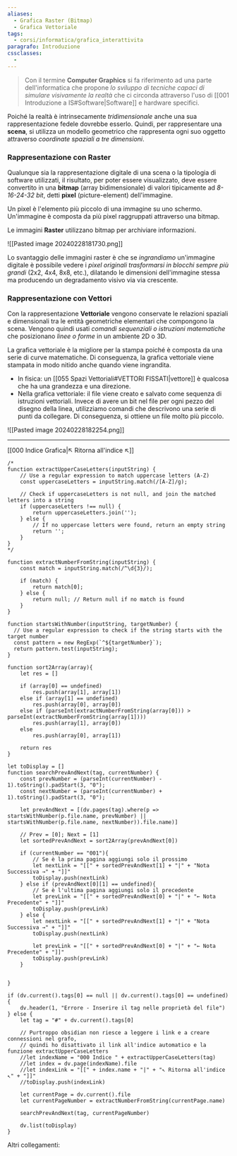 ```yaml
---
aliases: 
  - Grafica Raster (Bitmap)
  - Grafica Vettoriale
tags:
  - corsi/informatica/grafica_interattivita
paragrafo: Introduzione
cssclasses:
  - 
---
```

>Con il termine **Computer Graphics** si fa riferimento ad una parte dell'informatica che propone *lo sviluppo di tecniche capaci di simulare visivamente la realtà* che ci circonda attraverso l'uso di [[001 Introduzione a IS#Software|Software]] e hardware specifici.

Poiché la realtà è intrinsecamente *tridimensionale* anche una sua rappresentazione fedele dovrebbe esserlo. Quindi, per rappresentare una **scena**, si utilizza un modello geometrico che rappresenta ogni suo oggetto attraverso *coordinate spaziali a tre dimensioni*.

### Rappresentazione con Raster
Qualunque sia la rappresentazione digitale di una scena o la tipologia di software utilizzati, il risultato, per poter essere visualizzato, deve essere convertito in una **bitmap** (array bidimensionale) di valori tipicamente ad *8-16-24-32 bit*, detti **pixel** (picture-element) dell'immagine. 

Un pixel è l'elemento più piccolo di una immagine su uno schermo. Un'immagine è composta da più pixel raggruppati attraverso una bitmap.

Le immagini **Raster** utilizzano bitmap per archiviare informazioni. 

![[Pasted image 20240228181730.png]]

Lo svantaggio delle immagini raster è che se *ingrandiamo* un'immagine digitale è possibile vedere i *pixel originali trasformarsi in blocchi sempre più grandi* (2x2, 4x4, 8x8, etc.), dilatando le dimensioni dell'immagine stessa ma producendo un degradamento visivo via via crescente.

### Rappresentazione con Vettori
Con la rappresentazione **Vettoriale** vengono conservate le relazioni spaziali e dimensionali tra le entità geometriche elementari che compongono la scena. Vengono quindi usati *comandi sequenziali o istruzioni matematiche* che posizionano *linee o forme* in un ambiente 2D o 3D. 

La grafica vettoriale è la migliore per la stampa poiché è composta da una serie di curve matematiche. Di conseguenza, la grafica vettoriale viene stampata in modo nitido anche quando viene ingrandita. 

- In fisica: un [[055 Spazi Vettoriali#VETTORI FISSATI|vettore]] è qualcosa che ha una grandezza e una direzione. 
- Nella grafica vettoriale: il file viene creato e salvato come sequenza di istruzioni vettoriali. Invece di avere un bit nel file per ogni pezzo del disegno della linea, utilizziamo comandi che descrivono una serie di punti da collegare. Di conseguenza, si ottiene un file molto più piccolo.

![[Pasted image 20240228182254.png]]


___
[[000 Indice Grafica|↖ Ritorna all'indice ↖]]

```dataviewjs
/*
function extractUpperCaseLetters(inputString) {
	// Use a regular expression to match uppercase letters (A-Z)
	const uppercaseLetters = inputString.match(/[A-Z]/g);
	
	// Check if uppercaseLetters is not null, and join the matched letters into a string
	if (uppercaseLetters !== null) {
		return uppercaseLetters.join('');
	} else {
	    // If no uppercase letters were found, return an empty string
	    return '';
	}
}
*/

function extractNumberFromString(inputString) {
	const match = inputString.match(/^\d{3}/);
	
	if (match) {
		return match[0];
	} else {
		return null; // Return null if no match is found
	}
}

function startsWithNumber(inputString, targetNumber) {
  // Use a regular expression to check if the string starts with the target number
  const pattern = new RegExp(`^${targetNumber}`);
  return pattern.test(inputString);
}

function sort2Array(array){
	let res = []
	
	if (array[0] == undefined)
		res.push(array[1], array[1])
	else if (array[1] == undefined)
		res.push(array[0], array[0])
	else if (parseInt(extractNumberFromString(array[0])) > parseInt(extractNumberFromString(array[1])))
		res.push(array[1], array[0])
	else
		res.push(array[0], array[1])
	
	return res
}

let toDisplay = []
function searchPrevAndNext(tag, currentNumber) {
	const prevNumber = (parseInt(currentNumber) - 1).toString().padStart(3, "0");
	const nextNumber = (parseInt(currentNumber) + 1).toString().padStart(3, "0");
	
	let prevAndNext = [(dv.pages(tag).where(p => startsWithNumber(p.file.name, prevNumber) || startsWithNumber(p.file.name, nextNumber)).file.name)]
	
	// Prev = [0]; Next = [1]
	let sortedPrevAndNext = sort2Array(prevAndNext[0])
	
	if (currentNumber == "001"){ 
		// Se è la prima pagina aggiungi solo il prossimo
		let nextLink = "[[" + sortedPrevAndNext[1] + "|" + "Nota Successiva →" + "]]"
		toDisplay.push(nextLink)
	} else if (prevAndNext[0][1] == undefined){
		// Se è l'ultima pagina aggiungi solo il precedente
		let prevLink = "[[" + sortedPrevAndNext[0] + "|" + "← Nota Precedente" + "]]"
		toDisplay.push(prevLink)
	} else {
		let nextLink = "[[" + sortedPrevAndNext[1] + "|" + "Nota Successiva →" + "]]"
		toDisplay.push(nextLink)
		
		let prevLink = "[[" + sortedPrevAndNext[0] + "|" + "← Nota Precedente" + "]]"
		toDisplay.push(prevLink)
	}
	
	
}

if (dv.current().tags[0] == null || dv.current().tags[0] == undefined){
	dv.header(1, "Errore - Inserire il tag nelle proprietà del file")
} else {
	let tag = "#" + dv.current().tags[0]

	// Purtroppo obsidian non riesce a leggere i link e a creare connessioni nel grafo,
	// quindi ho disattivato il link all'indice automatico e la funzione extractUpperCaseLetters
	//let indexName = "000 Indice " + extractUpperCaseLetters(tag)
	//let index = dv.page(indexName).file
	//let indexLink = "[[" + index.name + "|" + "↖ Ritorna all'indice ↖" + "]]"
	//toDisplay.push(indexLink)
	
	let currentPage = dv.current().file
	let currentPageNumber = extractNumberFromString(currentPage.name)
	
	searchPrevAndNext(tag, currentPageNumber)
	
	dv.list(toDisplay)
}
```

Altri collegamenti: 